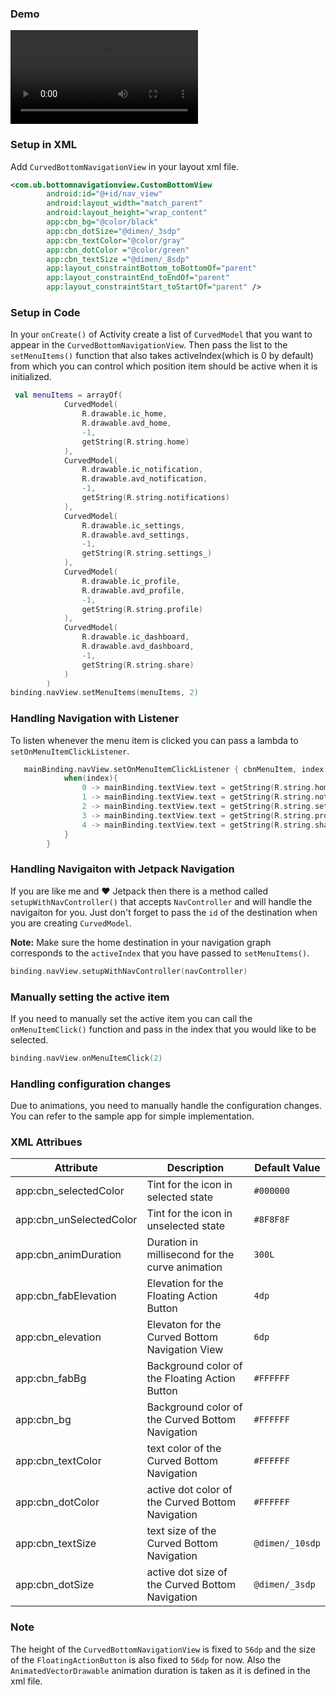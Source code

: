 ### Demo
<video src="https://github.com/UmairOye/CurvedBottomNavigationView/blob/master/demo/VID-20241012-WA0018.mp4"></video>
### Setup in XML
Add `CurvedBottomNavigationView` in your layout xml file.
```xml
<com.ub.bottomnavigationview.CustomBottomView
        android:id="@+id/nav_view"
        android:layout_width="match_parent"
        android:layout_height="wrap_content"
        app:cbn_bg="@color/black"
        app:cbn_dotSize="@dimen/_3sdp"
        app:cbn_textColor="@color/gray"
        app:cbn_dotColor ="@color/green"
        app:cbn_textSize ="@dimen/_8sdp"
        app:layout_constraintBottom_toBottomOf="parent"
        app:layout_constraintEnd_toEndOf="parent"
        app:layout_constraintStart_toStartOf="parent" />

```

### Setup in Code
In your `onCreate()` of Activity create a list of `CurvedModel` that you want to appear in the `CurvedBottomNavigationView`.
 Then pass the list to the `setMenuItems()` function that also takes activeIndex(which is 0 by default) 
from which you can control which position item should be active when it is initialized.
```kotlin
 val menuItems = arrayOf(
            CurvedModel(
                R.drawable.ic_home,
                R.drawable.avd_home,
                -1,
                getString(R.string.home)
            ),
            CurvedModel(
                R.drawable.ic_notification,
                R.drawable.avd_notification,
                -1,
                getString(R.string.notifications)
            ),
            CurvedModel(
                R.drawable.ic_settings,
                R.drawable.avd_settings,
                -1,
                getString(R.string.settings_)
            ),
            CurvedModel(
                R.drawable.ic_profile,
                R.drawable.avd_profile,
                -1,
                getString(R.string.profile)
            ),
            CurvedModel(
                R.drawable.ic_dashboard,
                R.drawable.avd_dashboard,
                -1,
                getString(R.string.share)
            )
        )
binding.navView.setMenuItems(menuItems, 2)
```

### Handling Navigation with Listener
To listen whenever the menu item is clicked you can pass a lambda to `setOnMenuItemClickListener`.
```kotlin
   mainBinding.navView.setOnMenuItemClickListener { cbnMenuItem, index ->
            when(index){
                0 -> mainBinding.textView.text = getString(R.string.home)
                1 -> mainBinding.textView.text = getString(R.string.notifications)
                2 -> mainBinding.textView.text = getString(R.string.settings_)
                3 -> mainBinding.textView.text = getString(R.string.profile)
                4 -> mainBinding.textView.text = getString(R.string.share)
            }
        }
```

### Handling Navigaiton with Jetpack Navigation
If you are like me and :heart: Jetpack then there is a method called `setupWithNavController()`
 that accepts `NavController` and will handle the navigaiton for you. Just don't forget to pass the `id` of the destination when you are creating `CurvedModel`.

**Note:** Make sure the home destination in your navigation graph corresponds to the `activeIndex` that you have passed to `setMenuItems()`.
```kotlin
binding.navView.setupWithNavController(navController)
```

### Manually setting the active item
If you need to manually set the active item you can call the `onMenuItemClick()` function and pass in the index that you would like to be selected.
```kotlin
binding.navView.onMenuItemClick(2)
```

### Handling configuration changes
Due to animations, you need to manually handle the configuration changes. You can refer to the sample app for simple implementation.

### XML Attribues
Attribute | Description | Default Value
--------- | ----------- | -------------
app:cbn_selectedColor | Tint for the icon in selected state | `#000000`
app:cbn_unSelectedColor | Tint for the icon in unselected state | `#8F8F8F`
app:cbn_animDuration | Duration in millisecond for the curve animation | `300L`
app:cbn_fabElevation | Elevation for the Floating Action Button | `4dp`
app:cbn_elevation | Elevaton for the Curved Bottom Navigation View | `6dp`
app:cbn_fabBg | Background color of the Floating Action Button | `#FFFFFF`
app:cbn_bg | Background color of the Curved Bottom Navigation | `#FFFFFF`
app:cbn_textColor | text color of the Curved Bottom Navigation | `#FFFFFF`
app:cbn_dotColor | active dot color of the Curved Bottom Navigation | `#FFFFFF`
app:cbn_textSize | text size of the Curved Bottom Navigation | `@dimen/_10sdp`
app:cbn_dotSize | active dot size of the Curved Bottom Navigation | `@dimen/_3sdp`
### Note
The height of the `CurvedBottomNavigationView` is fixed to `56dp` and the size of the `FloatingActionButton` is also fixed to `56dp` for now.
Also the `AnimatedVectorDrawable` animation duration is taken as it is defined in the xml file.
